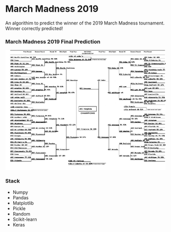 # March Madness 2019

An algorithim to predict the winner of the 2019 March Madness tournament. Winner correctly predicted!


### March Madness 2019 Final Prediction
<img src = "bracket.png"/>


### Stack
* Numpy
* Pandas
* Matplotlib
* Pickle
* Random
* Scikit-learn
* Keras

